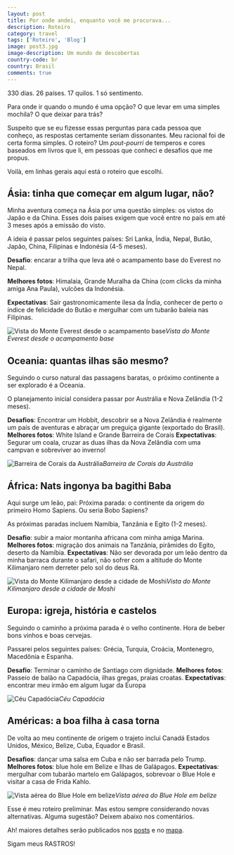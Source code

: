 ```yaml
---
layout: post
title: Por onde andei, enquanto você me procurava...
description: Roteiro
category: travel
tags: ['Roteiro', 'Blog']
image: post3.jpg
image-description: Um mundo de descobertas
country-code: br
country: Brasil
comments: true
---
```


330 dias. 26 países. 17 quilos. 1 só sentimento.

Para onde ir quando o mundo é uma opção? O que levar em uma simples mochila? O que deixar para trás?

Suspeito que se eu fizesse essas perguntas para cada pessoa que conheço, as respostas certamente seriam dissonantes. Meu racional foi de certa forma simples. O roteiro? Um *pout-pourri* de temperos e cores baseados em livros que li, em pessoas que conheci e desafios que me propus.

Voilà, em linhas gerais aqui está o roteiro que escolhi.


## Ásia: tinha que começar em algum lugar, não?


Minha aventura começa na Ásia por uma questão simples: os vistos do Japão e da China. Esses dois países exigem que você entre no país em até 3 meses após a emissão do visto.  

A ideia é passar pelos seguintes países: Sri Lanka, Índia, Nepal, Butão, Japão, China, Filipinas e Indonésia (4-5 meses).

__Desafio__: encarar a trilha que leva até o acampamento base do Everest no Nepal.

__Melhores fotos__: Himalaia, Grande Muralha da China (com clicks da minha amiga Ana Paula), vulcões da Indonésia.

__Expectativas__: Sair gastronomicamente ilesa da Índia, conhecer de perto o índice de felicidade do Butão e mergulhar com um tubarão baleia nas Filipinas. 

![Vista do Monte Everest desde o acampamento base]({{site.baseurl}}/assets/images/photos/posts/asia.jpg)*Vista do Monte Everest desde o acampamento base*


## Oceania: quantas ilhas são mesmo?

Seguindo o curso natural das passagens baratas, o próximo continente a ser explorado é a Oceania. 

O planejamento inicial considera passar por Austrália e Nova Zelândia (1-2 meses).

__Desafios__:  Encontrar um Hobbit, descobrir se a Nova Zelândia é realmente um país de aventuras e abraçar um preguiça gigante (exportado do Brasil).
__Melhores fotos__: White Island e Grande Barreira de Corais
__Expectativas__: Segurar um coala, cruzar as duas ilhas da Nova Zelândia com uma campvan e sobreviver ao inverno! 

![Barreira de Corais da Austrália]({{site.baseurl}}/assets/images/photos/posts/oceania.jpg)*Barreira de Corais da Austrália*

## África: Nats ingonya ba bagithi Baba 

Aqui surge um leão, pai: Próxima parada: o continente da origem do primeiro Homo Sapiens. Ou seria Bobo Sapiens?

As próximas paradas incluem Namíbia, Tanzânia e Egito (1-2 meses).

__Desafio__: subir a maior montanha africana com  minha amiga Marina.
__Melhores fotos__:  migração dos animais na Tanzânia, pirâmides do Egito, deserto da Namíbia.
__Expectativas__: Não ser devorada por um leão dentro da minha barraca durante o safari,  não sofrer com a altitude do Monte Kilimanjaro nem derreter pelo sol do deus Rá.

![Vista do Monte Kilimanjaro desde a cidade de Moshi]({{site.baseurl}}/assets/images/photos/posts/africa.jpg)*Vista do Monte Kilimanjaro desde a cidade de Moshi*

## Europa: igreja, história e castelos


Seguindo o caminho a próxima parada é o velho continente. Hora de beber bons vinhos e boas cervejas.

Passarei pelos seguintes países: Grécia, Turquia, Croácia, Montenegro, Macedônia e Espanha.

__Desafio__: Terminar o caminho de Santiago com dignidade.
__Melhores fotos__: Passeio de balão na Capadócia, ilhas gregas, praias croatas.
__Expectativas__: encontrar meu irmão em algum lugar da Europa

![Céu Capadócia]({{site.baseurl}}/assets/images/photos/posts/europe.jpg)*Céu Capadócia*

## Américas: a boa filha à casa torna


De volta ao meu continente de origem o trajeto inclui Canadá  Estados Unidos, México, Belize, Cuba, Equador e Brasil.

__Desafios__: dançar uma salsa em Cuba e não ser barrada pelo Trump.
__Melhores fotos__: blue hole em Belize e Ilhas de Galápagos.
__Expectativas__: mergulhar com tubarão martelo em Galápagos, sobrevoar o Blue Hole e visitar a casa de Frida Kahlo.

![Vista aérea do Blue Hole em belize]({{site.baseurl}}/assets/images/photos/posts/america.jpg)*Vista aérea do Blue Hole em belize*

Esse é meu roteiro preliminar. Mas estou sempre considerando novas alternativas. Alguma sugestão? Deixem abaixo nos comentários.

Ah! maiores detalhes serão publicados nos [posts](http://amandaferrari.me/travel/country/) e no [mapa](http://amandaferrari.me/maps/).

Sigam meus RASTROS! 



